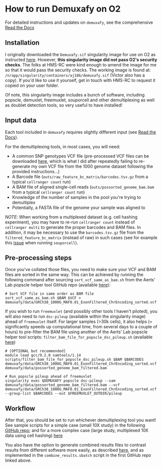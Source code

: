 # How to run Demuxafy on O2

For detailed instructions and updates on `demuxafy`, see the comprehensive [Read the Docs](https://demultiplexing-doublet-detecting-docs.readthedocs.io/en/latest/index.html#)


## Installation

I originally downloaded the `Demuxafy.sif` singularity image for use on O2 as instructed [here](https://demultiplexing-doublet-detecting-docs.readthedocs.io/en/latest/Installation.html). However, **this singularity image did not pass O2's security checks**. The folks at HMS-RC were kind enough to amend the image for me so that it would pass the security checks. The working image is found at: `/n/app/singularity/containers/aj186/demuxafy.sif` (Victor also has a copy). If you'd like to use it yourself, get in touch with HMS-RC to request it copied on your user folder.

Of note, this singularity image includes a bunch of software, including popscle, demuxlet, freemuxlet, souporcell and other demultiplexing as well as doublet detection tools, so very useful to have installed!


## Input data 

Each tool included in `demuxafy` requires slightly different input (see [Read the Docs](https://demultiplexing-doublet-detecting-docs.readthedocs.io/en/latest/index.html#)). 

For the demultiplexing tools, in most cases, you will need:

- A common SNP genotypes VCF file (pre-processed VCF files can be downloaded [here](https://demultiplexing-doublet-detecting-docs.readthedocs.io/en/latest/DataPrep.html), which is what I did after repeatedly failing to re-generate my own VCF file from the 1000 genome dataset following the provided instructions...)
- A Barcode file (`outs/raw_feature_bc_matrix/barcodes.tsv.gz` from a typical `cellranger count` run)
- A BAM file of aligned single-cell reads (`outs/possorted_genome_bam.bam` from a typical `cellranger count` run)
- Knowledge of the number of samples in the pool you're trying to demultiplex
- Potentially, a FASTA file of the genome your sample was aligned to

_NOTE_: When working from a multiplexed dataset (e.g. cell hashing experiment), you may have to re-run `cellranger count` instead of `cellranger multi` to generate the proper barcodes and BAM files. In addition, it may be necessary to use the `barcodes.tsv.gz` file from the `filtered_feature_bc_matrix` (instead of raw) in such cases (see for example this [issue](https://github.com/wheaton5/souporcell/issues/128) when running `souporcell`). 


## Pre-processing steps

Once you've collated those files, you need to make sure your VCF and BAM files are sorted in the same way. This can be achieved by running the following command after sourcing `sort_vcf_same_as_bam.sh` from the Aerts' Lab popscle helper tool GitHub repo (available [here](https://github.com/aertslab/popscle_helper_tools/blob/master/sort_vcf_same_as_bam.sh)):

```
# Sort VCF file in same order as BAM file
sort_vcf_same_as_bam.sh $BAM $VCF > demuxafy/data/GRCh38_1000G_MAF0.01_ExonFiltered_ChrEncoding_sorted.vcf
```

If you wish to run `freemuxlet` (and possibly other tools I haven't piloted), you will also need to run `dsc-pileup` (available within the singularity image) ahead of `freemuxlet` itself. For larger samples (>30k cells), it also helps (= significantly speeds up computational time, from several days to a couple of hours) to pre-filter the BAM file using another of the Aerts' Lab popscle helper tool scripts: `filter_bam_file_for_popscle_dsc_pileup.sh` (available [here](https://github.com/aertslab/popscle_helper_tools/blob/master/filter_bam_file_for_popscle_dsc_pileup.sh))

```
# [OPTIONAL but recommended]
module load gcc/9.2.0 samtools/1.14
scripts/filter_bam_file_for_popscle_dsc_pileup.sh $BAM $BARCODES demuxafy/data/GRCh38_1000G_MAF0.01_ExonFiltered_ChrEncoding_sorted.vcf demuxafy/data/possorted_genome_bam_filtered.bam

# Run popscle pileup ahead of freemuxlet
singularity exec $DEMUXAFY popscle dsc-pileup --sam demuxafy/data/possorted_genome_bam_filtered.bam --vcf demuxafy/data/GRCh38_1000G_MAF0.01_ExonFiltered_ChrEncoding_sorted.vcf --group-list $BARCODES --out $FREEMUXLET_OUTDIR/pileup
``` 

## Workflow

After that, you should be set to run whichever demultiplexing tool you want! See sample scripts for a simple case (small 10X study) in the following [GitHub repo](https://github.com/hbc/neuhausser_scRNA-seq_human_embryo_hbc04528/tree/main/pilot_scRNA-seq/demuxafy/scripts); and for a more complex case (large study, multiplexed 10X data using cell hashing) [here](https://github.com/hbc/hbc_10xCITESeq_Pregizer-Visterra-_hbc04485/tree/main/demuxafy/scripts)

You also have the option to generate combined results files to contrast results from different software more easily, as described [here](https://demultiplexing-doublet-detecting-docs.readthedocs.io/en/latest/CombineResults.html), and as implemented in the `combine_results.sbatch` script in the first GitHub repo linked above.
